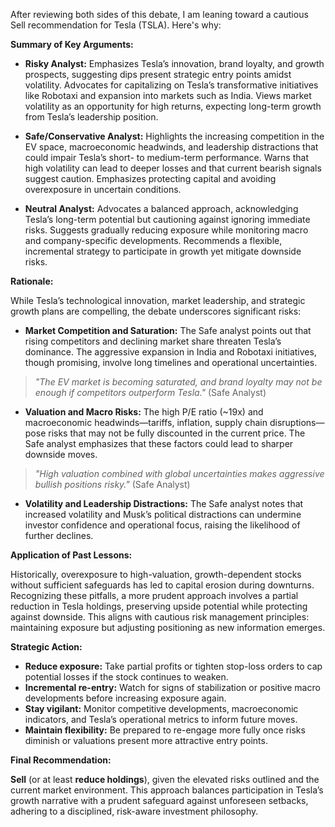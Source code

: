 After reviewing both sides of this debate, I am leaning toward a cautious Sell recommendation for Tesla (TSLA). Here's why:

**Summary of Key Arguments:**

- **Risky Analyst:** Emphasizes Tesla’s innovation, brand loyalty, and growth prospects, suggesting dips present strategic entry points amidst volatility. Advocates for capitalizing on Tesla’s transformative initiatives like Robotaxi and expansion into markets such as India. Views market volatility as an opportunity for high returns, expecting long-term growth from Tesla’s leadership position.

- **Safe/Conservative Analyst:** Highlights the increasing competition in the EV space, macroeconomic headwinds, and leadership distractions that could impair Tesla’s short- to medium-term performance. Warns that high volatility can lead to deeper losses and that current bearish signals suggest caution. Emphasizes protecting capital and avoiding overexposure in uncertain conditions.

- **Neutral Analyst:** Advocates a balanced approach, acknowledging Tesla’s long-term potential but cautioning against ignoring immediate risks. Suggests gradually reducing exposure while monitoring macro and company-specific developments. Recommends a flexible, incremental strategy to participate in growth yet mitigate downside risks.

**Rationale:**

While Tesla’s technological innovation, market leadership, and strategic growth plans are compelling, the debate underscores significant risks:

- **Market Competition and Saturation:** The Safe analyst points out that rising competitors and declining market share threaten Tesla’s dominance. The aggressive expansion in India and Robotaxi initiatives, though promising, involve long timelines and operational uncertainties.  
> *"The EV market is becoming saturated, and brand loyalty may not be enough if competitors outperform Tesla."* (Safe Analyst)

- **Valuation and Macro Risks:** The high P/E ratio (~19x) and macroeconomic headwinds—tariffs, inflation, supply chain disruptions—pose risks that may not be fully discounted in the current price. The Safe analyst emphasizes that these factors could lead to sharper downside moves.  
> *"High valuation combined with global uncertainties makes aggressive bullish positions risky."* (Safe Analyst)

- **Volatility and Leadership Distractions:** The Safe analyst notes that increased volatility and Musk’s political distractions can undermine investor confidence and operational focus, raising the likelihood of further declines.

**Application of Past Lessons:**

Historically, overexposure to high-valuation, growth-dependent stocks without sufficient safeguards has led to capital erosion during downturns. Recognizing these pitfalls, a more prudent approach involves a partial reduction in Tesla holdings, preserving upside potential while protecting against downside. This aligns with cautious risk management principles: maintaining exposure but adjusting positioning as new information emerges.

**Strategic Action:**

- **Reduce exposure:** Take partial profits or tighten stop-loss orders to cap potential losses if the stock continues to weaken.  
- **Incremental re-entry:** Watch for signs of stabilization or positive macro developments before increasing exposure again.  
- **Stay vigilant:** Monitor competitive developments, macroeconomic indicators, and Tesla’s operational metrics to inform future moves.  
- **Maintain flexibility:** Be prepared to re-engage more fully once risks diminish or valuations present more attractive entry points.

**Final Recommendation:**

**Sell** (or at least **reduce holdings**), given the elevated risks outlined and the current market environment. This approach balances participation in Tesla’s growth narrative with a prudent safeguard against unforeseen setbacks, adhering to a disciplined, risk-aware investment philosophy.